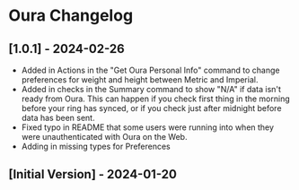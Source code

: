 # Oura Changelog

## [1.0.1] - 2024-02-26
- Added in Actions in the "Get Oura Personal Info" command to change preferences for weight and height between Metric and Imperial.
- Added in checks in the Summary command to show "N/A" if data isn't ready from Oura. This can happen if you check first thing in the morning before your ring has synced, or if you check just after midnight before data has been sent.
- Fixed typo in README that some users were running into when they were unauthenticated with Oura on the Web.
- Adding in missing types for Preferences 

## [Initial Version] - 2024-01-20